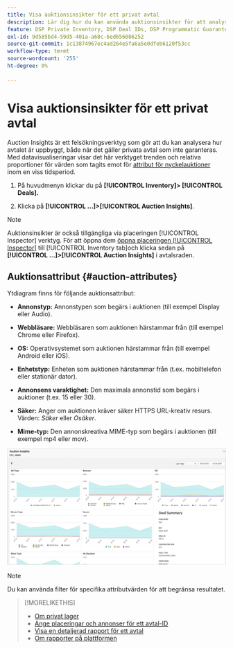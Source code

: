 ```yaml
---
title: Visa auktionsinsikter för ett privat avtal
description: Lär dig hur du kan använda auktionsinsikter för att analysera den privata erbjudandets sammansättning.
feature: DSP Private Inventory, DSP Deal IDs, DSP Programmatic Guaranteed Deals
exl-id: 9d585bd4-59d5-401a-a68c-6ed656086252
source-git-commit: 1c13874967ec4ad264e5fa6a5e0dfeb6120f53cc
workflow-type: tm+mt
source-wordcount: '255'
ht-degree: 0%

---
```


# Visa auktionsinsikter för ett privat avtal

Auction Insights är ett felsökningsverktyg som gör att du kan analysera hur avtalet är uppbyggt, både när det gäller privata avtal som inte garanteras. Med datavisualiseringar visar det här verktyget trenden och relativa proportioner för värden som tagits emot för [attribut för nyckelauktioner](#auction-attributes) inom en viss tidsperiod.

1. På huvudmenyn klickar du på **[!UICONTROL Inventory]> [!UICONTROL Deals].**

1. Klicka på  **[!UICONTROL ...]>[!UICONTROL Auction Insights]**.

>[!NOTE]
>
>Auktionsinsikter är också tillgängliga via placeringen [!UICONTROL Inspector] verktyg. För att öppna dem [öppna placeringen [!UICONTROL Inspector]](/help/dsp/campaign-management/reports/placement-details-view.md) till [!UICONTROL Inventory tab]och klicka sedan på **[!UICONTROL ...]>[!UICONTROL Auction Insights]** i avtalsraden.

## Auktionsattribut {#auction-attributes}

Ytdiagram finns för följande auktionsattribut:

* **Annonstyp:** Annonstypen som begärs i auktionen (till exempel Display eller Audio).

* **Webbläsare:** Webbläsaren som auktionen härstammar från (till exempel Chrome eller Firefox).

* **OS:** Operativsystemet som auktionen härstammar från (till exempel Android eller iOS).

* **Enhetstyp:** Enheten som auktionen härstammar från (t.ex. mobiltelefon eller stationär dator).

* **Annonsens varaktighet:** Den maximala annonstid som begärs i auktioner (t.ex. 15 eller 30).

* **Säker:** Anger om auktionen kräver säker HTTPS URL-kreativ resurs. Värden: <i>Säker</i> eller <i>Osäker</i>.

* **Mime-typ:** Den annonskreativa MIME-typ som begärs i auktionen (till exempel mp4 eller mov).

![auktionsinsikter](/help/dsp/assets/auction-insights.png)

>[!NOTE]
>
>Du kan använda filter för specifika attributvärden för att begränsa resultatet.

>[!MORELIKETHIS]
>
>* [Om privat lager](private-inventory-about.md)
>* [Ange placeringar och annonser för ett avtal-ID](deal-id-attach-placements.md)
>* [Visa en detaljerad rapport för ett avtal](deal-view-report.md)
>* [Om rapporter på plattformen](/help/dsp/campaign-management/reports/campaign-reports-about.md)

